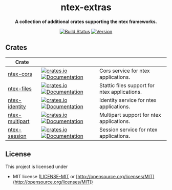 <div align="center">
 <p><h1>ntex-extras</h1> </p>
  <p><strong>A collection of additional crates supporting the ntex frameworks.</strong> </p>
  <p>

[![Build Status](https://github.com/ntex-rs/ntex-extras/workflows/CI%20(Linux)/badge.svg)](https://travis-ci.org/ntex-rs/ntex) 
[![Version](https://img.shields.io/badge/rustc-1.42+-lightgray.svg)](https://blog.rust-lang.org/2020/03/12/Rust-1.42.html) 

  </p>
</div>

## Crates

| Crate                |                                                                                                                                                                                                                      |                                              |
| -------------------- | -------------------------------------------------------------------------------------------------------------------------------------------------------------------------------------------------------------------- | ---------------------------------------------|
| [ntex-cors]          | [![crates.io](https://img.shields.io/crates/v/ntex-cors)](https://crates.io/crates/ntex-cors) [![Documentation](https://docs.rs/ntex-cors/badge.svg)](https://docs.rs/ntex-cors)                                     | Cors service for ntex applications.          |
| [ntex-files]         | [![crates.io](https://img.shields.io/crates/v/ntex-files)](https://crates.io/crates/ntex-files) [![Documentation](https://docs.rs/ntex-files/badge.svg)](https://docs.rs/ntex-files)                                 | Stattic files support for ntex applications. |
| [ntex-identity]      | [![crates.io](https://img.shields.io/crates/v/ntex-identity)](https://crates.io/crates/ntex-identity) [![Documentation](https://docs.rs/ntex-identity/badge.svg)](https://docs.rs/ntex-idenity)                      | Identity service for ntex applications.      |
| [ntex-multipart]     | [![crates.io](https://img.shields.io/crates/v/ntex-multipart)](https://crates.io/crates/ntex-multipart) [![Documentation](https://docs.rs/ntex-multipart/badge.svg)](https://docs.rs/ntex-multipart)                 | Multipart support for ntex applications.     |
| [ntex-session]       | [![crates.io](https://img.shields.io/crates/v/ntex-session)](https://crates.io/crates/ntex-session) [![Documentation](https://docs.rs/ntex-session/badge.svg)](https://docs.rs/ntex-sessioon)                        | Session service for ntex applications.       |

<!-- REFERENCES -->
[ntex-cors]: ntex-cors
[ntex-files]: ntex-files
[ntex-identity]: ntex-identity
[ntex-multipart]: ntex-multipart
[ntex-session]: ntex-session

## License

This project is licensed under

* MIT license ([LICENSE-MIT](LICENSE-MIT) or [http://opensource.org/licenses/MIT](http://opensource.org/licenses/MIT))
